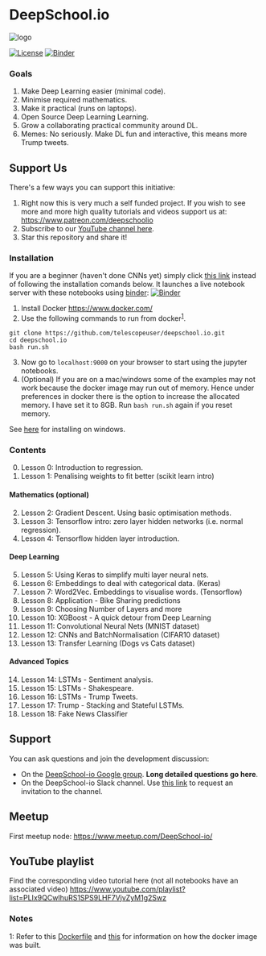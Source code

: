 # DeepSchool.io
<img  src="https://dl.dropboxusercontent.com/s/5kubbg4bvz0idwn/high_resolution_small.jpg" alt="logo" style="max-width:30%;"/>

[![License](https://img.shields.io/badge/License-Apache%202.0-blue.svg)](https://opensource.org/licenses/Apache-2.0)
[![Binder](https://mybinder.org/badge.svg)](https://mybinder.org/v2/gh/telescopeuser/deepschool.io/master)
### Goals
1. Make Deep Learning easier (minimal code).
2. Minimise required mathematics.
3. Make it practical (runs on laptops).
4. Open Source Deep Learning Learning.
5. Grow a collaborating practical community around DL.
6. Memes: No seriously. Make DL fun and interactive, this means more Trump tweets.

## Support Us
There's a few ways you can support this initiative:
1. Right now this is very much a self funded project. If you wish to see more and more high quality tutorials and videos support us at: https://www.patreon.com/deepschoolio
2. Subscribe to our [YouTube channel here](http://www.youtube.com/user/sachinabey?sub_confirmation=1).
3. Star this repository and share it!

### Installation
If you are a beginner (haven't done CNNs yet) simply click [this link](https://mybinder.org/v2/gh/telescopeuser/deepschool.io/master) instead of following the installation comands below. It launches a live notebook server with these notebooks using [binder](https://beta.mybinder.org/): [![Binder](https://mybinder.org/badge.svg)](https://mybinder.org/v2/gh/telescopeuser/deepschool.io/master)
1. Install Docker https://www.docker.com/
2. Use the following commands to run from docker<sup>[1](#myfootnote1)</sup>.
```
git clone https://github.com/telescopeuser/deepschool.io.git
cd deepschool.io
bash run.sh
```
3. Now go to `localhost:9000` on your browser to start using the jupyter notebooks.
4. (Optional) If you are on a mac/windows some of the examples may not work because the docker image may run out of memory. Hence under preferences in docker there is the option to increase the allocated memory. I have set it to 8GB. Run `bash run.sh` again if you reset memory.

See [here](./misc/windows_instructions.md) for installing on windows.

### Contents
0. Lesson 0: Introduction to regression.
1. Lesson 1: Penalising weights to fit better (scikit learn intro)
#### Mathematics (optional)
2. Lesson 2: Gradient Descent. Using basic optimisation methods.
3. Lesson 3: Tensorflow intro: zero layer hidden networks (i.e. normal regression).
4. Lesson 4: Tensorflow hidden layer introduction.
#### Deep Learning
5. Lesson 5: Using Keras to simplify multi layer neural nets.
6. Lesson 6: Embeddings to deal with categorical data. (Keras)
7. Lesson 7: Word2Vec. Embeddings to visualise words. (Tensorflow)
8. Lesson 8: Application - Bike Sharing predictions
9. Lesson 9: Choosing Number of Layers and more
10. Lesson 10: XGBoost - A quick detour from Deep Learning
11. Lesson 11: Convolutional Neural Nets (MNIST dataset)
12. Lesson 12: CNNs and BatchNormalisation (CIFAR10 dataset)
13. Lesson 13: Transfer Learning (Dogs vs Cats dataset)
#### Advanced Topics
14. Lesson 14: LSTMs - Sentiment analysis.
15. Lesson 15: LSTMs - Shakespeare.
16. Lesson 16: LSTMs - Trump Tweets.
17. Lesson 17: Trump - Stacking and Stateful LSTMs.
18. Lesson 18: Fake News Classifier

## Support
You can ask questions and join the development discussion:
- On the [DeepSchool-io Google group](https://groups.google.com/forum/#!forum/deepschoolio). **Long detailed questions go here**.
- On the DeepSchool-io Slack channel. Use [this link](https://intense-waters-64607.herokuapp.com/) to request an invitation to the channel.

## Meetup
First meetup node:
https://www.meetup.com/DeepSchool-io/

## YouTube playlist
Find the corresponding video tutorial here (not all notebooks have an associated video)
https://www.youtube.com/playlist?list=PLIx9QCwIhuRS1SPS9LHF7VjvZyM1g2Swz

### Notes
<a name="myfootnote1">1</a>: Refer to this [Dockerfile](https://github.com/telescopeuser/Dockerfiles/blob/master/ML_class/Dockerfile) and [this](https://github.com/telescopeuser/Dockerfiles/blob/master/DS_base/Dockerfile) for information on how the docker image was built.
